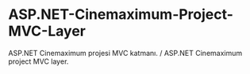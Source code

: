 # ASP.NET-Cinemaximum-Project-MVC-Layer
 ASP.NET Cinemaximum projesi MVC katmanı. / ASP.NET Cinemaximum project MVC layer.
